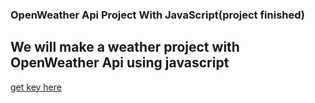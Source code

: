 ### OpenWeather Api Project With JavaScript(project finished)



## We will make a weather project with OpenWeather Api using javascript


[get key here](https://openweathermap.org/api)